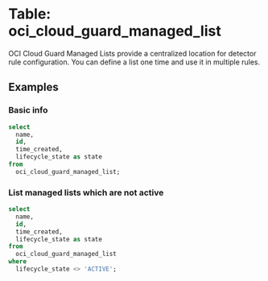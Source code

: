 # Table: oci_cloud_guard_managed_list

OCI Cloud Guard Managed Lists provide a centralized location for detector rule configuration. You can define a list one time and use it in multiple rules.

## Examples

### Basic info

```sql
select
  name,
  id,
  time_created,
  lifecycle_state as state
from
  oci_cloud_guard_managed_list;
```

### List managed lists which are not active

```sql
select
  name,
  id,
  time_created,
  lifecycle_state as state
from
  oci_cloud_guard_managed_list
where
  lifecycle_state <> 'ACTIVE';
```
